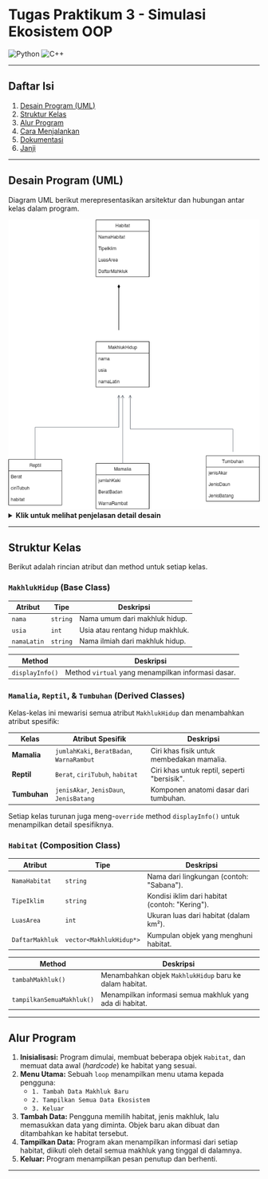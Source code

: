 # Tugas Praktikum 3 - Simulasi Ekosistem OOP
![Python](https://img.shields.io/badge/Python-3776AB?style=for-the-badge&logo=python&logoColor=white)
![C++](https://img.shields.io/badge/C%2B%2B-00599C?style=for-the-badge&logo=c%2B%2B&logoColor=white)


---

## Daftar Isi
1. [Desain Program (UML)](#desain-program-uml)
2. [Struktur Kelas](#struktur-kelas)
3. [Alur Program](#alur-program)
4. [Cara Menjalankan](#cara-menjalankan)
5. [Dokumentasi](#dokumentasi)
6. [Janji](#janji)

---

## Desain Program (UML)
Diagram UML berikut merepresentasikan arsitektur dan hubungan antar kelas dalam program.


<img src="tp3.drawio.png">




<details>
<summary><strong>Klik untuk melihat penjelasan detail desain</strong></summary>

### Relasi Pewarisan (Inheritance)
* **Konsep:** "Dari Umum ke Khusus". Kelas `MakhlukHidup` bertindak sebagai **kelas induk** yang menyimpan atribut umum. Kelas `Mamalia`, `Reptil`, dan `Tumbuhan` adalah **kelas turunan** yang mewarisi sifat dari `MakhlukHidup` dan menambahkan atribut uniknya sendiri.
* **Alasan Desain:** Desain ini mencerminkan hubungan **"adalah sebuah" (is-a)**. Contoh: `Mamalia` adalah sebuah `MakhlukHidup`. Ini menghindari duplikasi kode dan membuat struktur program logis sesuai klasifikasi dunia nyata.

### Relasi Komposisi (Composition)
* **Konsep:** "Wadah dan Isinya". Kelas `Habitat` tidak mewarisi dari kelas manapun, melainkan **memiliki** atau **terdiri dari** kumpulan objek `MakhlukHidup`.
* **Alasan Desain:** Desain ini mencerminkan hubungan **"memiliki sebuah" (has-a)**. Contoh: `Habitat` memiliki `MakhlukHidup`. Ini secara logis memisahkan antara konsep **lingkungan** dengan **penghuninya**.
</details>

---

## Struktur Kelas

Berikut adalah rincian atribut dan method untuk setiap kelas.

### `MakhlukHidup` (Base Class)
| Atribut | Tipe | Deskripsi |
|---|---|---|
| `nama` | `string` | Nama umum dari makhluk hidup. |
| `usia` | `int` | Usia atau rentang hidup makhluk. |
| `namaLatin` | `string` | Nama ilmiah dari makhluk hidup. |

| Method | Deskripsi |
|---|---|
| `displayInfo()` | Method `virtual` yang menampilkan informasi dasar. |

### `Mamalia`, `Reptil`, & `Tumbuhan` (Derived Classes)
Kelas-kelas ini mewarisi semua atribut `MakhlukHidup` dan menambahkan atribut spesifik:

| Kelas | Atribut Spesifik | Deskripsi |
|---|---|---|
| **Mamalia** | `jumlahKaki`, `BeratBadan`, `WarnaRambut` | Ciri khas fisik untuk membedakan mamalia. |
| **Reptil** | `Berat`, `ciriTubuh`, `habitat` | Ciri khas untuk reptil, seperti "bersisik". |
| **Tumbuhan**| `jenisAkar`, `JenisDaun`, `JenisBatang` | Komponen anatomi dasar dari tumbuhan. |

Setiap kelas turunan juga meng-`override` method `displayInfo()` untuk menampilkan detail spesifiknya.

### `Habitat` (Composition Class)
| Atribut | Tipe | Deskripsi |
|---|---|---|
| `NamaHabitat` | `string` | Nama dari lingkungan (contoh: "Sabana"). |
| `TipeIklim` | `string` | Kondisi iklim dari habitat (contoh: "Kering"). |
| `LuasArea` | `int` | Ukuran luas dari habitat (dalam km²). |
| `DaftarMakhluk` | `vector<MakhlukHidup*>` | Kumpulan objek yang menghuni habitat. |

| Method | Deskripsi |
|---|---|
| `tambahMakhluk()` | Menambahkan objek `MakhlukHidup` baru ke dalam habitat. |
| `tampilkanSemuaMakhluk()` | Menampilkan informasi semua makhluk yang ada di habitat. |

---

## Alur Program
1.  **Inisialisasi:** Program dimulai, membuat beberapa objek `Habitat`, dan memuat data awal (*hardcode*) ke habitat yang sesuai.
2.  **Menu Utama:** Sebuah `loop` menampilkan menu utama kepada pengguna:
    - `1. Tambah Data Makhluk Baru`
    - `2. Tampilkan Semua Data Ekosistem`
    - `3. Keluar`
3.  **Tambah Data:** Pengguna memilih habitat, jenis makhluk, lalu memasukkan data yang diminta. Objek baru akan dibuat dan ditambahkan ke habitat tersebut.
4.  **Tampilkan Data:** Program akan menampilkan informasi dari setiap habitat, diikuti oleh detail semua makhluk yang tinggal di dalamnya.
5.  **Keluar:** Program menampilkan pesan penutup dan berhenti.

---

